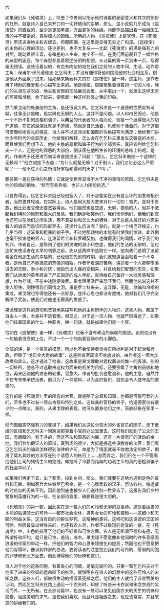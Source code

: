 六

  

如果我们从《死魂灵》上，除去了作者用以指示他的诗篇的秘密意义和其次的部份的处所，就是诗人自己来开口的一切抒情诗的讲解，那么，这小说就几乎成为《巡按使》的直截的，至少是更加丰富，方面更多的续编。两部作品描出着一幅俄国生活的并不错杂的，真得惊人的图像。所用的人物，《巡按使》上是官僚，在《死魂灵》里还夹进地主和农奴去。但那图画，在这里是显得无穷之广和深。《巡按使》的主角的心理的活动，还少差别，也不大复杂——比起《死魂灵》的满是强有力的对照，跳动着很丰富，有微差的人生来，完全不一样。在我们面前展开了一幅性格的典型的画卷，每个典型都显着叙述分明的相貌，从诗篇的第一页到末一页，写得毫无错误。这些活着似的，有血有肉似的站在我们之前的人物中间，生活，动作着主角：保甫尔·伊凡诺维支·乞乞科夫；并没有细带将他和围绕他的社会相连系，倒是他从外面飘了进来，恰如赫来斯泰科夫的在《巡按使》里一样。这主角，是作者用了特别的眷爱和小心描写出来的。他是枢纽，周围聚集着诗篇的一切的人物，我们的头领在这农奴、地主和官僚的珍品展览会里，从中取出一个，就发生这样无穷的可笑和滑稽，合了起来，便惹起一种这样悲哀之至的印象。

然而果戈理的处置他的主角，是还很宽大的。乞乞科夫是一个道德的性质实有可疑，往事无非黑暗，现实确也无聊的人么，这并不是问题。以人和市民而论，他是一个不折不扣的恶棍和骗子，以典型的代表者的人格而论，则是一个展得很大的切开道德，在它的最深处就是不道德，然而是自己活着，也使别个活着的。对于这很可爱而彬彬有礼的强盗，诗人并不以这冷淡和偏颇的性格描写为满足；他给我们讲他少年时代的全部历史，他给我们解释，怎么会在乞乞科夫里发生这强盗的本能，而且使我们再想下去，他的主角的恶棍和骗子行为的全部责任，真应该判给乞乞科夫一个人，还是他的罪恶的大部份，倒该落在他所生长的环境的总帐上的呢。是的，作者终于还更进而向读者直接提出了问题：“那么，乞乞科夫确是一个这样的无赖吗？”他立刻接下去道：“为什么就是无赖？对于别人，我们又何必这么严厉呢？——他不过人们之所谓好掌柜和得利的天才 [^10] 。”

罪恶第一是在获得的热情：它就是使世界显得不大干净的事情的原因。乞乞科夫是他的热情的牺牲，“然而有些热情，也非人力所能挑选。”

只要办得到，给乞乞科夫就已经很宽大了，对于那些实在没有这么坏的朋友和相识者，当然更其轻减。在实际上，诗人是用大慈大悲来对付一切的；首先，是对于贵族，他比处置官僚还要宽容得远。他们自然也是空虚，无聊，猥琐的人，但并不激起我们特别的愤怒和很大的反感。我们确是嗤笑他们，我们怜悯他们，但我们到底也还可以在他们之间生活，用不着妥协和怎么大的牺牲。对于总是从最好的方面来看人的诚实而恳切的玛尼罗夫，还提什么抗议呢？是的，就是一个梭巴开维支，也几乎当得：这笨重和粗暴的刽子手。不过他那动物的本能有时使我们惊骇，此外倒也毫不损害他的邻人。连泼留希金和科罗皤契加，也赚得我们的同情，过于我们的判罪。作者自己，是陈列了他们的灵魂的渺小和空虚，他们的生活的无聊的，但也连忙来使读者在太早的判罪之前，先从这两样中选取它一样。他向我们说明了泼留希金在他那生活的幸福的，已经很在先前的时期，我们就知道当面站着一个不幸者，是他自己不能抵抗的热情的牺牲。作者怀着深的苦痛，讲述着一个人能够堕落进去的无聊，渺小和讨厌；他指示出人像的变相来，并且给我们智慧的忠告，如果我们从娇柔的童年跨进了严正固定的成人年纪，就得给自己备好一大批灵感和理想，作为存储，不在中途随便浪费。果戈理用活尸来恐吓我们，然而他总说这并不使人胆怯，倒博得我们同情之泪。虽是罗士特来夫，这浮躁，无耻，欺骗和冷嘲的集成，果戈理也写得他还有一点好意，连坏心思也都没有遮掩，他对我们几乎完全解除了武装，使我们对他也无需真的发怒了。

果戈理是这样的恳切和宽容地来描写和他的主角同伴的人物的，这些人物，都属于自由人一类，本身并不是官僚。但反之，对于这一流人物，他就严厉得远了，如果他们任着国家的什么一种职务，换一句话，就是如果他们是一个官。

恰如在《巡按使》里一样，《死魂灵》也毫不含有政治的讽喻的痕迹。讥刺也没有一句触着很高的上位，不过一个一个的向着官场中的小脚色。

全部的诗，是一个美意的模范，所以也不会使读者觉得它所批判是对于统治和行政，但除了“戈贝金大尉的故事”，这是检查官简直不肯放过的，由作者这一面大加改换和承认，这才通过了检查。这故事是果戈理敢对君权置议的惟一的表演。别的一切处所，他总不过选取由这权力而来的机关为目标，还要细看了主角的品级和地位，再来区别他的攻击的轻重。官愈大，作者的批判也愈温和，他的主意，自然并不在专来奉承统治者，倒只为了一种意料，以为高的智识，就也会令人恪守高的道德的。

这样的是《死魂灵》里的所有的大官，就是除了总督和知事，也都是可敬可爱的人们，至多也不过有一两点古怪和特别之处。这优美的官场的样子，给道德家仅有很少的一点暗淡，真的，从果戈理的表现，他可以置身他们之中，简直好象在家里一样。

然而图画突然强有力的变换了，如果我们从这位分较大的外省官员的圈子，走下低级的区域和乞乞科夫一同跨进那容着小官的办公室里去。这时我们就到了公文的王国，有龌龊的，有干净的，而这不法和邪恶的内面，还有一片很宽广的活动的余地。我们参加假证人的置辩，真到场的很少，大抵是挑选些没教育的法官；我们看见乞乞科夫的骗局怎样得到法律的许可，单是为了情面就毫不收他法定的款子，倒用了莫名其妙的方法写在别个请愿人的帐目上……总而言之，我们已在一个不管画给他们上司的殉情主义的路线，却投降了冷静而纯粹的功利主义的真的恶棍和骗子的社会中间了。

如果我们再走下去，出了都市，投到乡间，那么，我们就要在这地方遇到足色的废料和无赖，例如宪兵大佐特罗巴希金，是一个心肠柔软的汉子，历访各村，像逞威的时疫似的无处不到，因此他到底也被农人们送往别一世界去了。这报告我们乡村警察的英雄行为的一段，在全部诗篇里，确要算是很大胆的。

《死魂灵》的第一部，因此实在是一篇人们的可怜和无聊的叙事诗。这禀着猛兽的本能的钻谋骑士的可怜——都市社会全体，男男女女的可怜和猥琐——这细小和无聊的利益关系，这没有目的的醉生梦死，这精神的愚钝，这唠叨和这谗谤的王国的可怜。然而最显出特性来的，也还有农人界，作者不过极短的适宜的一提，在《死魂灵》中，出色的描写了他们的不好看和可怜方面。农人是无所谓不德和有德，无所谓好和坏的，就只是可怜，愚钝，麻木。果戈理不愿意像和他同时的许多善感而浪漫的作家的举动一样，把他们的智力和心思来理想化和提高；然而他也不愿意把他们写得坏，像讽刺作家的办法，要将读者的注意拉到我们的可怜的、孱弱的同胞的罪孽和邪恶方面去，借此博得他们的玩味和赏识。

诗人对于他的这些同胞，有着衷心的同情，是毫无疑问的。只要一瞥乞乞科夫对于他买了进来的农奴的运命所下的推测，就够明白在诗人的幻想中的这些可怜人的未知之数，这些人们，都被很生动的描写着死掉之后，他们的主人就给了非常赞美的证明。然而乞乞科夫在路上遇见一个农夫时，却除了听些米卡衣叔和米念衣叔的呆话而外，一无所有。在全部诗篇中，也没有一处可以发见俄国农夫的天生的机锋和狡猾，但这灵魂的才气，是使我们喜欢，而且凡是祖国之友，也应该常常，并且故意的讲给我们的。